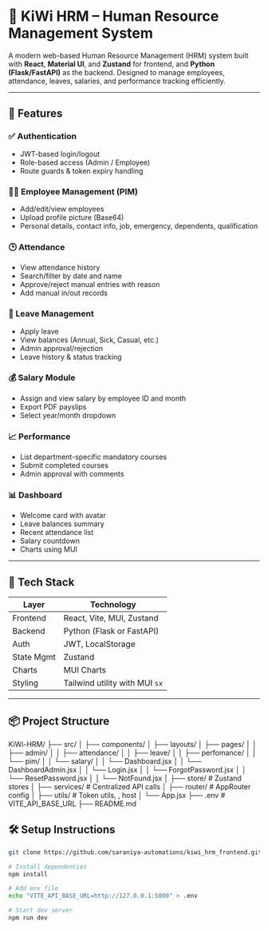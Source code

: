 # 🌿 KiWi HRM – Human Resource Management System

A modern web-based Human Resource Management (HRM) system built with **React**, **Material UI**, and **Zustand** for frontend, and **Python (Flask/FastAPI)** as the backend. Designed to manage employees, attendance, leaves, salaries, and performance tracking efficiently.

---

## 🚀 Features

### ✅ Authentication
- JWT-based login/logout
- Role-based access (Admin / Employee)
- Route guards & token expiry handling

### 👨‍💼 Employee Management (PIM)
- Add/edit/view employees
- Upload profile picture (Base64)
- Personal details, contact info, job, emergency, dependents, qualification

### 🕒 Attendance
- View attendance history
- Search/filter by date and name
- Approve/reject manual entries with reason
- Add manual in/out records

### 📅 Leave Management
- Apply leave
- View balances (Annual, Sick, Casual, etc.)
- Admin approval/rejection
- Leave history & status tracking

### 💰 Salary Module
- Assign and view salary by employee ID and month
- Export PDF payslips
- Select year/month dropdown

### 📈 Performance
- List department-specific mandatory courses
- Submit completed courses
- Admin approval with comments

### 📊 Dashboard
- Welcome card with avatar
- Leave balances summary
- Recent attendance list
- Salary countdown
- Charts using MUI

---

## 🧱 Tech Stack

| Layer       | Technology                    |
|-------------|-------------------------------|
| Frontend    | React, Vite, MUI, Zustand     |
| Backend     | Python (Flask or FastAPI)     |
| Auth        | JWT, LocalStorage             |
| State Mgmt  | Zustand                       |
| Charts      | MUI Charts                    |
| Styling     | Tailwind utility with MUI `sx`|

---

## 📦 Project Structure
KiWi-HRM/
├── src/
│ ├── components/
│ ├── layouts/
│ ├── pages/
│ │ ├── admin/
│ │ ├── attendance/
│ │ ├── leave/
│ │ ├── perfomance/
│ │ └── pim/
│ │ └── salary/
│ │ └── Dashboard.jsx
│ │ └── DashboardAdmin.jsx
│ │ └── Login.jsx
│ │ └── ForgotPassword.jsx
│ │ └── ResetPassword.jsx
│ │ └── NotFound.jsx
│ ├── store/ # Zustand stores
│ ├── services/ # Centralized API calls
│ ├── router/ # AppRouter config
│ ├── utils/ # Token utils, , host
│ └── App.jsx
├── .env # VITE_API_BASE_URL
├── README.md


## 🛠️ Setup Instructions

```bash
git clone https://github.com/saraniya-automations/kiwi_hrm_frontend.git

# Install dependencies
npm install

# Add env file
echo "VITE_API_BASE_URL=http://127.0.0.1:5000" > .env

# Start dev server
npm run dev
